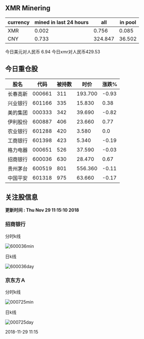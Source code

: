 ## XMR Minering

|currency|mined in last 24 hours|all|in pool|
|---|---|---|---|
|XMR|0.002|0.756|0.085|
|CNY|0.733|324.847|36.502|

今日美元对人民币 6.94	今日xmr对人民币429.53


## 今日重仓股 

|股名|代码|被持数|时价|涨跌%|
|---|---|---|---|---|
|长春高新|000661|311|193.700|-0.93|
|兴业银行|601166|335|15.830|0.38|
|美的集团|000333|342|39.690|-0.82|
|伊利股份|600887|406|23.660|0.77|
|农业银行|601288|420|3.580|0.0|
|工商银行|601398|423|5.340|-0.19|
|格力电器|000651|526|37.590|-0.03|
|招商银行|600036|630|28.470|0.67|
|贵州茅台|600519|801|556.360|-0.11|
|中国平安|601318|975|63.660|-0.17|

## 关注股信息
**更新时间 : Thu Nov 29 11:15:10 2018**
### 招商银行 
分时k线

![600036min](http://image.sinajs.cn/newchart/min/n/sh600036.gif)

日k线

![600036day](http://image.sinajs.cn/newchart/daily/n/sh600036.gif)

### 京东方Ａ 
分时k线

![000725min](http://image.sinajs.cn/newchart/min/n/sz000725.gif)

日k线

![000725day](http://image.sinajs.cn/newchart/daily/n/sz000725.gif)

2018-11-29 11:15